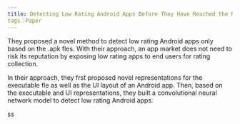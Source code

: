 ```yaml
---
title: Detecting Low Rating Android Apps Before They Have Reached the Market
tags：Paper
---
```


They proposed a novel method to detect low rating Android apps only based on the .apk fles. With their approach, an app market does not need to risk its reputation by exposing low rating apps to end users for rating collection.

In their approach, they frst proposed novel representations for the executable fle as well as the UI layout of an Android app. Then, based on the executable and UI representations, they built a convolutional neural network model to detect low rating Android apps.



ss
